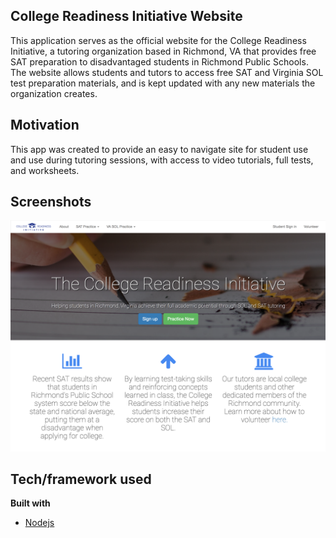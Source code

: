 ## College Readiness Initiative Website
This application serves as the official website for the College Readiness Initiative, a tutoring organization based in Richmond, VA that provides 
free SAT preparation to disadvantaged students in Richmond Public Schools. The website allows students and tutors to access free SAT and Virginia 
SOL test preparation materials, and is kept updated with any new materials the organization creates.

## Motivation
This app was created to provide an easy to navigate site for student use and use during tutoring sessions, with access to video tutorials, full tests, and 
worksheets.

## Screenshots
![Alt text](/images/Screenshot.png)

## Tech/framework used
<b>Built with</b>
- [Nodejs](https://nodejs.org/en/)